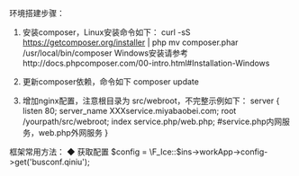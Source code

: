 环境搭建步骤：
1. 安装composer，Linux安装命令如下：
    curl -sS https://getcomposer.org/installer | php
    mv composer.phar /usr/local/bin/composer
	Windows安装请参考http://docs.phpcomposer.com/00-intro.html#Installation-Windows
        
2. 更新composer依赖，命令如下
	composer update

3. 增加nginx配置，注意根目录为 src/webroot，不完整示例如下：
    server {
        listen 80;
        server_name XXXservice.miyabaobei.com;
        root /yourpath/src/webroot;
        index service.php/web.php; #service.php内网服务，web.php外网服务
    }
    
框架常用方法：
◆ 获取配置
$config = \F_Ice::$ins->workApp->config->get('busconf.qiniu');